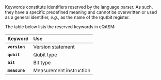 Keywords constitute identifiers reserved by the language parser. 
As such, they have a specific predefined meaning and cannot be overwritten or used as a general identifier,
_e.g._, as the name of the (qu)bit register.

The table below lists the reserved keywords in cQASM:

| Keyword                  | Use                     |
|:-------------------------|:------------------------|
| <code>__version__</code> | Version statement       |
| <code>__qubit__</code>   | Qubit type              |
| <code>__bit__</code>     | Bit type                |
| <code>__measure__</code> | Measurement instruction |
